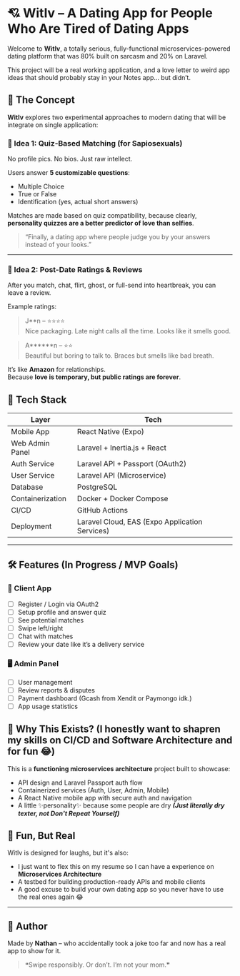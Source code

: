 # 💘 Witlv – A Dating App for People Who Are Tired of Dating Apps

Welcome to **Witlv**, a totally serious, fully-functional microservices-powered dating platform that was 80% built on sarcasm and 20% on Laravel.

This project will be a real working application, and a love letter to weird app ideas that should probably stay in your Notes app… but didn’t.

## 🎯 The Concept

**Witlv** explores two experimental approaches to modern dating that will be integrate on single application:

### 🧠 Idea 1: Quiz-Based Matching (for Sapiosexuals)

No profile pics. No bios. Just raw intellect.

Users answer **5 customizable questions**:
- Multiple Choice
- True or False
- Identification (yes, actual short answers)

Matches are made based on quiz compatibility, because clearly, **personality quizzes are a better predictor of love than selfies**.

> “Finally, a dating app where people judge you by your answers instead of your looks.”

---

### 📝 Idea 2: Post-Date Ratings & Reviews

After you match, chat, flirt, ghost, or full-send into heartbreak, you can leave a review.

Example ratings:
> J**n – ⭐⭐⭐⭐ <br>
Nice packaging. Late night calls all the time. Looks like it smells good.

> A******n – ⭐⭐ <br>
Beautiful but boring to talk to. Braces but smells like bad breath.

It’s like **Amazon** for relationships.  
Because **love is temporary, but public ratings are forever**.

## 🧱 Tech Stack

| Layer              | Tech                                |
|-------------------|-------------------------------------|
| Mobile App         | React Native (Expo)                 |
| Web Admin Panel    | Laravel + Inertia.js + React        |
| Auth Service       | Laravel API + Passport (OAuth2)     |
| User Service       | Laravel API (Microservice)          |
| Database           | PostgreSQL                          |
| Containerization   | Docker + Docker Compose             |
| CI/CD              | GitHub Actions                      |
| Deployment         | Laravel Cloud, EAS (Expo Application Services) |

---

## 🛠 Features (In Progress / MVP Goals)

### 📱 Client App
- [ ] Register / Login via OAuth2
- [ ] Setup profile and answer quiz
- [ ] See potential matches
- [ ] Swipe left/right
- [ ] Chat with matches
- [ ] Review your date like it’s a delivery service

### 🖥️ Admin Panel
- [ ] User management
- [ ] Review reports & disputes
- [ ] Payment dashboard (Gcash from Xendit or Paymongo idk.)
- [ ] App usage statistics

## 🧠 Why This Exists? (I honestly want to shapren my skills on CI/CD and Software Architecture and for fun 😂)

This is a **functioning microservices architecture** project built to showcase:
- API design and Laravel Passport auth flow
- Containerized services (Auth, User, Admin, Mobile)
- A React Native mobile app with secure auth and navigation
- A little ✨personality✨ because some people are dry <i>**(Just literally dry texter, not Don't Repeat Yourself)**</i>

## 🧪 Fun, But Real

Witlv is designed for laughs, but it's also:
- I just want to flex this on my resume so I can have a experience on **Microservices Architecture**
- A testbed for building production-ready APIs and mobile clients
- A good excuse to build your own dating app so you never have to use the real ones again 😂


---
## 🤖 Author

Made by **Nathan** – who accidentally took a joke too far and now has a real app to show for it.

> ❝Swipe responsibly. Or don’t. I’m not your mom.❞
